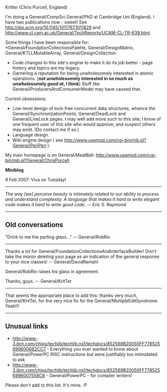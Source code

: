 Kritter (Chris Purcell, England)


I'm doing a General/CompSci General/PhD at Cambridge Uni (England). I have two publications now - sweet! See http://doi.acm.org/10.1145/1011767.1011829 and http://www.cl.cam.ac.uk/General/TechReports/UCAM-CL-TR-639.html

Some things I have been responsible for: 
*General/FoundationCollectionsPalette, General/DesignMatrix, General/KTLLMutableArray, General/DesignCollection
* Code changes to this site's engine to make it do its job better - page history and topics are my legacy.
* Garnering a reputation for being unwholesomely interested in atomic operations. [**not unwholesomely interested in so much as unwholesomely *good at*, I think**] Stuff like General/ProducersAndConsumerModel may have caused that.


Current obsessions:

* Low-level design of lock-free concurrent data structures, whence the General/SynchronizationPoints, General/DeadLock and General/LiveLock pages. I may well add more such to this site; I know of one frequent user of this site who would approve, and suspect others may exist. (Do contact me if so.)
* Language design.
* Wiki engine design ( see http://www.usemod.com/cgi-bin/mb.pl?General/PeriPeri ).


My main homepage is on General/MeatBall: http://www.usemod.com/cgi-bin/mb.pl?General/ChrisPurcell

**Miniblog**

*9 Feb 2007*: Viva on Tuesday!

----

*The way [we] perceive beauty is intimately related to our ability to process and understand complexity. A language that makes it hard to write elegant code makes it hard to write good code. -- Eric S. Raymond*

----
**Old conversations**
----

"Drink to me the parting glass..." -- General/RobRix

----

Thanks a lot for General/FoundationCollectionsAndInterfaceBuilder! Don't take the moron deleting your page as an indication of the general response to your nice classes! -- General/DavidRemahl

General/RobRix raises his glass in agreement.

Thanks, guys. -- General/KritTer

----

That seems the appropriate place to add this:
thanks very much, General/KritTer, for the very nice fix for the General/MultipleEditSyndrome. Yeah!!!


----
**Unusual links**
----


* http://www-3.ibm.com/chips/techlib/techlib.nsf/techdocs/852569B20050FF778525699600682CC7 - Everything you ever wanted to know about General/PowerPC RISC instructions but were justifiably too intimidated to ask
* http://www-3.ibm.com/chips/techlib/techlib.nsf/techdocs/852569B20050FF7785256996007558C6 - General/PowerPC - for compiler writers!


Please don't add to this list. It's mine.     :P